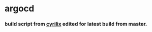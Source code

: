 # argocd
### build script from [cyrilix](https://github.com/cyrilix) edited for latest build from master.
